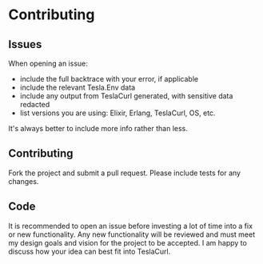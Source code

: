# Contributing

## Issues

When opening an issue:

* include the full backtrace with your error, if applicable
* include the relevant Tesla.Env data
* include any output from TeslaCurl generated, with sensitive data redacted
* list versions you are using: Elixir, Erlang, TeslaCurl, OS, etc.

It's always better to include more info rather than less.

## Contributing

Fork the project and submit a pull request. Please include tests for any changes.

## Code

It is recommended to open an issue before investing a lot of time into a
fix or new functionality. Any new functionality will be reviewed and must
meet my design goals and vision for the project to be accepted. I am happy
to discuss how your idea can best fit into TeslaCurl.
